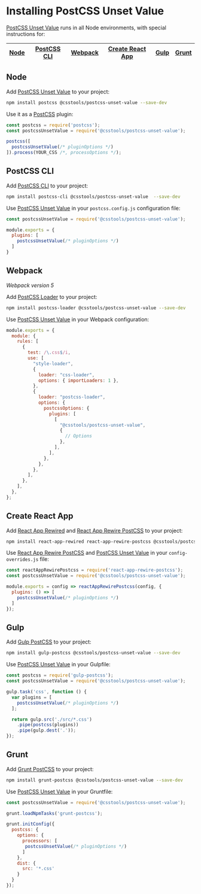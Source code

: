 # Installing PostCSS Unset Value

[PostCSS Unset Value] runs in all Node environments, with special instructions for:

| [Node](#node) | [PostCSS CLI](#postcss-cli) | [Webpack](#webpack) | [Create React App](#create-react-app) | [Gulp](#gulp) | [Grunt](#grunt) |
| --- | --- | --- | --- | --- | --- |

## Node

Add [PostCSS Unset Value] to your project:

```bash
npm install postcss @csstools/postcss-unset-value --save-dev
```

Use it as a [PostCSS] plugin:

```js
const postcss = require('postcss');
const postcssUnsetValue = require('@csstools/postcss-unset-value');

postcss([
  postcssUnsetValue(/* pluginOptions */)
]).process(YOUR_CSS /*, processOptions */);
```

## PostCSS CLI

Add [PostCSS CLI] to your project:

```bash
npm install postcss-cli @csstools/postcss-unset-value  --save-dev
```

Use [PostCSS Unset Value] in your `postcss.config.js` configuration file:

```js
const postcssUnsetValue = require('@csstools/postcss-unset-value');

module.exports = {
  plugins: [
    postcssUnsetValue(/* pluginOptions */)
  ]
}
```

## Webpack

_Webpack version 5_

Add [PostCSS Loader] to your project:

```bash
npm install postcss-loader @csstools/postcss-unset-value --save-dev
```

Use [PostCSS Unset Value] in your Webpack configuration:

```js
module.exports = {
  module: {
    rules: [
      {
        test: /\.css$/i,
        use: [
          "style-loader",
          {
            loader: "css-loader",
            options: { importLoaders: 1 },
          },
          {
            loader: "postcss-loader",
            options: {
              postcssOptions: {
                plugins: [
                  [
                    "@csstools/postcss-unset-value",
                    {
                      // Options
                    },
                  ],
                ],
              },
            },
          },
        ],
      },
    ],
  },
};
```

## Create React App

Add [React App Rewired] and [React App Rewire PostCSS] to your project:

```bash
npm install react-app-rewired react-app-rewire-postcss @csstools/postcss-unset-value --save-dev
```

Use [React App Rewire PostCSS] and [PostCSS Unset Value] in your
`config-overrides.js` file:

```js
const reactAppRewirePostcss = require('react-app-rewire-postcss');
const postcssUnsetValue = require('@csstools/postcss-unset-value');

module.exports = config => reactAppRewirePostcss(config, {
  plugins: () => [
    postcssUnsetValue(/* pluginOptions */)
  ]
});
```

## Gulp

Add [Gulp PostCSS] to your project:

```bash
npm install gulp-postcss @csstools/postcss-unset-value --save-dev
```

Use [PostCSS Unset Value] in your Gulpfile:

```js
const postcss = require('gulp-postcss');
const postcssUnsetValue = require('@csstools/postcss-unset-value');

gulp.task('css', function () {
  var plugins = [
    postcssUnsetValue(/* pluginOptions */)
  ];

  return gulp.src('./src/*.css')
    .pipe(postcss(plugins))
    .pipe(gulp.dest('.'));
});
```

## Grunt

Add [Grunt PostCSS] to your project:

```bash
npm install grunt-postcss @csstools/postcss-unset-value --save-dev
```

Use [PostCSS Unset Value] in your Gruntfile:

```js
const postcssUnsetValue = require('@csstools/postcss-unset-value');

grunt.loadNpmTasks('grunt-postcss');

grunt.initConfig({
  postcss: {
    options: {
      processors: [
       postcssUnsetValue(/* pluginOptions */)
      ]
    },
    dist: {
      src: '*.css'
    }
  }
});
```

[Gulp PostCSS]: https://github.com/postcss/gulp-postcss
[Grunt PostCSS]: https://github.com/nDmitry/grunt-postcss
[PostCSS]: https://github.com/postcss/postcss
[PostCSS CLI]: https://github.com/postcss/postcss-cli
[PostCSS Loader]: https://github.com/postcss/postcss-loader
[PostCSS Unset Value]: https://github.com/csstools/postcss-plugins/tree/main/plugins/postcss-unset-value
[React App Rewire PostCSS]: https://github.com/csstools/react-app-rewire-postcss
[React App Rewired]: https://github.com/timarney/react-app-rewired
